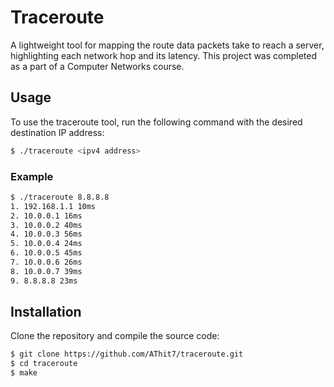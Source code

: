 # Traceroute

A lightweight tool for mapping the route data packets take to reach a server, highlighting each network hop and its latency. This project was completed as a part of a Computer Networks course.

## Usage

To use the traceroute tool, run the following command with the desired destination IP address:

```sh
$ ./traceroute <ipv4 address>
```

### Example

```sh
$ ./traceroute 8.8.8.8
1. 192.168.1.1 10ms
2. 10.0.0.1 16ms
3. 10.0.0.2 40ms
4. 10.0.0.3 56ms
5. 10.0.0.4 24ms
6. 10.0.0.5 45ms
7. 10.0.0.6 26ms
8. 10.0.0.7 39ms
9. 8.8.8.8 23ms
```

## Installation

Clone the repository and compile the source code:

```sh
$ git clone https://github.com/AThit7/traceroute.git
$ cd traceroute
$ make
```
